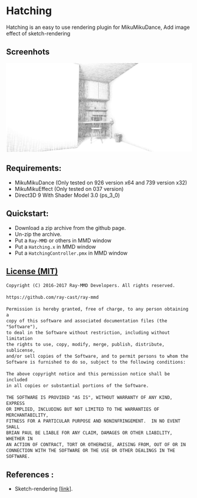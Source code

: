 Hatching
=========
Hatching is an easy to use rendering plugin for MikuMikuDance, Add image effect of sketch-rendering

Screenhots
----------
[![link text](./Shader/Screenshots/preview.jpg)](https://raw.githubusercontent.com/MikuMikuShaders/Hatching/master/Shader/Screenshots/preview.jpg)

Requirements:
-----------
* MikuMikuDance (Only tested on 926 version x64 and 739 version x32)
* MikuMikuEffect (Only tested on 037 version)
* Direct3D 9 With Shader Model 3.0 (ps_3_0)

Quickstart:
-----------
* Download a zip archive from the github page.
* Un-zip the archive.
* Put a `Ray-MMD` or others in MMD window
* Put a `Hatching.x` in MMD window
* Put a `HatchingController.pmx` in MMD window

[License (MIT)](https://raw.githubusercontent.com/ray-cast/ray-mmd/developing/LICENSE.txt)
-------------------------------------------------------------------------------
    Copyright (C) 2016-2017 Ray-MMD Developers. All rights reserved.

    https://github.com/ray-cast/ray-mmd

    Permission is hereby granted, free of charge, to any person obtaining a
    copy of this software and associated documentation files (the "Software"),
    to deal in the Software without restriction, including without limitation
    the rights to use, copy, modify, merge, publish, distribute, sublicense,
    and/or sell copies of the Software, and to permit persons to whom the
    Software is furnished to do so, subject to the following conditions:

    The above copyright notice and this permission notice shall be included
    in all copies or substantial portions of the Software.

    THE SOFTWARE IS PROVIDED "AS IS", WITHOUT WARRANTY OF ANY KIND, EXPRESS
    OR IMPLIED, INCLUDING BUT NOT LIMITED TO THE WARRANTIES OF MERCHANTABILITY,
    FITNESS FOR A PARTICULAR PURPOSE AND NONINFRINGEMENT.  IN NO EVENT SHALL
    BRIAN PAUL BE LIABLE FOR ANY CLAIM, DAMAGES OR OTHER LIABILITY, WHETHER IN
    AN ACTION OF CONTRACT, TORT OR OTHERWISE, ARISING FROM, OUT OF OR IN
    CONNECTION WITH THE SOFTWARE OR THE USE OR OTHER DEALINGS IN THE SOFTWARE.

References :
--------
* Sketch-rendering \[[link](https://io-meter.com/2014/12/31/sketch-rendering/)\].